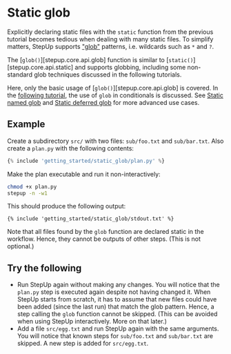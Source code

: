 # Static glob

Explicitly declaring static files with the `static` function from the previous tutorial becomes tedious when dealing with many static files.
To simplify matters, StepUp supports ["glob"](https://en.wikipedia.org/wiki/Glob_(programming)) patterns, i.e. wildcards such as `*` and `?`.

The [`glob()`][stepup.core.api.glob] function is similar to [`static()`][stepup.core.api.static] and supports globbing, including some non-standard glob techniques discussed in the following tutorials.

Here, only the basic usage of [`glob()`][stepup.core.api.glob] is covered.
In the [following tutorial](static_glob_conditional.md), the use of `glob` in conditionals is discussed.
See [Static named glob](../advanced_topics/static_named_glob.md) and [Static deferred glob](../advanced_topics/static_deferred_glob.md) for more advanced use cases.

## Example

Create a subdirectory `src/` with two files: `sub/foo.txt` and `sub/bar.txt`.
Also create a `plan.py` with the following contents:

```python
{% include 'getting_started/static_glob/plan.py' %}
```

Make the plan executable and run it non-interactively:

```bash
chmod +x plan.py
stepup -n -w1
```

This should produce the following output:

```
{% include 'getting_started/static_glob/stdout.txt' %}
```

Note that all files found by the `glob` function are declared static in the workflow.
Hence, they cannot be outputs of other steps.
(This is not optional.)


## Try the following

- Run StepUp again without making any changes.
  You will notice that the `plan.py` step is executed again despite not having changed it.
  When StepUp starts from scratch, it has to assume that new files could have been added (since the last run) that match the glob pattern.
  Hence, a step calling the `glob` function cannot be skipped.
  (This can be avoided when using StepUp interactively. More on that later.)
- Add a file `src/egg.txt` and run StepUp again with the same arguments.
  You will notice that known steps for `sub/foo.txt` and `sub/bar.txt` are skipped.
  A new step is added for `src/egg.txt`.
